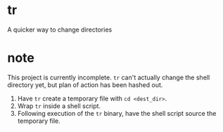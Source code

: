 # tr
A quicker way to change directories

# note
This project is currently incomplete. `tr` can't actually change the shell
directory yet, but plan of action has been hashed out.

1. Have `tr` create a temporary file with `cd <dest_dir>`.
2. Wrap `tr` inside a shell script.
3. Following execution of the `tr` binary, have the shell script source the temporary file.
